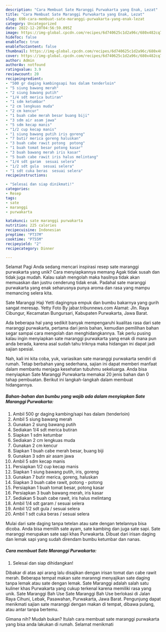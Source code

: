 ```yaml
---
description: "Cara Membuat Sate Maranggi Purwakarta yang Enak, Lezat"
title: "Cara Membuat Sate Maranggi Purwakarta yang Enak, Lezat"
slug: 690-cara-membuat-sate-maranggi-purwakarta-yang-enak-lezat
category: Uncategorized
date: 2022-12-20T04:56:59.095Z
image: https://img-global.cpcdn.com/recipes/6d740625c1d2a96c/680x482cq70/sate-maranggi-purwakarta-foto-resep-utama.jpg
hideToc: false
enableToc: true
enableTocContent: false
thumbnail: https://img-global.cpcdn.com/recipes/6d740625c1d2a96c/680x482cq70/sate-maranggi-purwakarta-foto-resep-utama.jpg
cover: https://img-global.cpcdn.com/recipes/6d740625c1d2a96c/680x482cq70/sate-maranggi-purwakarta-foto-resep-utama.jpg
author: Admin
authorAv: notfound
ratingvalue: 3.9
reviewcount: 20
recipeingredient:
- "500 gr daging kambingsapi has dalam tenderloin"
- "5 siung bawang merah"
- "2 siung bawang putih"
- "1/4 sdt merica butiran"
- "1 sdm ketumbar"
- "2 cm lengkuas muda"
- "2 cm kencur"
- "1 buah cabe merah besar buang biji"
- "3 sdm air asam jawa"
- "5 sdm kecap manis"
- "1/2 cup kecap manis"
- "1 siung bawang putih iris goreng"
- "7 butir merica goreng haluskan"
- "3 buah cabe rawit potong  potong"
- "1 buah tomat besar potong kasar"
- "3 buah bawang merah iris kasar"
- "5 buah cabe rawit iris halus melintang"
- "1/4 sdt garam  sesuai selera"
- "1/2 sdt gula  sesuai selera"
- "1 sdt cuka beras  sesuai selera"
recipeinstructions:

- "Selesai dan siap dinikmati!"
categories:
- Resep
tags:
- sate
- maranggi
- purwakarta

katakunci: sate maranggi purwakarta 
nutrition: 225 calories
recipecuisine: Indonesian
preptime: "PT37M"
cooktime: "PT55M"
recipeyield: "2"
recipecategory: Dinner

---
```



Selamat Pagi Anda sedang mencari inspirasi resep sate maranggi purwakarta yang unik? Cara menyiapkannya memang Agak tidak susah dan tidak juga mudah. Kalau salah mengolah maka hasilnya tidak akan memuaskan dan justru cenderung tidak enak. Padahal sate maranggi purwakarta yang enak seharusnya punya aroma dan rasa yang mampu memancing selera kita.


Sate Maranggi Haji Yetti dagingnya empuk dan bumbu bakarnya yang gurih sangat meresap. Yetty Foto By jabar.tribunnews.com Alamat: Jln. Raya Cibungur, Kecamatan Bungursari, Kabupaten Purwakarta, Jawa Barat.

Ada beberapa hal yang sedikit banyak mempengaruhi kualitas rasa dari sate maranggi purwakarta, pertama dari jenis bahan, kemudian pemilihan bahan segar sampai cara mengolah dan menghidangkannya. Tak perlu pusing kalau ingin menyiapkan sate maranggi purwakarta yang enak di mana pun anda berada, karena asal sudah tahu triknya maka hidangan ini dapat jadi sajian spesial.


Nah, kali ini kita coba, yuk, variasikan sate maranggi purwakarta sendiri di rumah. Tetap berbahan yang sederhana, sajian ini dapat memberi manfaat dalam membantu menjaga kesehatan tubuhmu sekeluarga. Anda bisa menyiapkan Sate Maranggi Purwakarta memakai 20 jenis bahan dan 0 tahap pembuatan. Berikut ini langkah-langkah dalam membuat hidangannya.

<!--inarticleads1-->

##### Bahan-bahan dan bumbu yang wajib ada dalam menyiapkan Sate Maranggi Purwakarta:

1. Ambil 500 gr daging kambing/sapi has dalam (tenderloin)
1. Ambil 5 siung bawang merah
1. Gunakan 2 siung bawang putih
1. Sediakan 1/4 sdt merica butiran
1. Siapkan 1 sdm ketumbar
1. Sediakan 2 cm lengkuas muda
1. Gunakan 2 cm kencur
1. Siapkan 1 buah cabe merah besar, buang biji
1. Gunakan 3 sdm air asam jawa
1. Ambil 5 sdm kecap manis
1. Persiapkan 1/2 cup kecap manis
1. Siapkan 1 siung bawang putih, iris, goreng
1. Gunakan 7 butir merica, goreng, haluskan
1. Siapkan 3 buah cabe rawit, potong - potong
1. Persiapkan 1 buah tomat besar, potong kasar
1. Persiapkan 3 buah bawang merah, iris kasar
1. Sediakan 5 buah cabe rawit, iris halus melintang
1. Ambil 1/4 sdt garam / sesuai selera
1. Ambil 1/2 sdt gula / sesuai selera
1. Ambil 1 sdt cuka beras / sesuai selera


Mulai dari sate daging tanpa tetelan atau sate dengan tetelannya bisa dicoba. Anda bisa memilih sate ayam, sate kambing dan juga sate sapi. Sate maranggi merupakan sate sapi khas Purwakarta. Dibuat dari irisan daging dan lemak sapi yang sudah direndam bumbu ketumbar dan nanas. 

<!--inarticleads2-->

##### Cara membuat Sate Maranggi Purwakarta:


1. Selesai dan siap dihidangkan!

Dibakar di atas api arang lalu disajikan dengan irisan tomat dan cabe rawit merah. Beberapa tempat makan sate maranngi menyajikan sate daging tanpa lemak atau sate dengan lemak. Sate Maranggi adalah salah satu kuliner khas Purwakarta yang cukup terkenal karena memiliki rasa yang unik. Sate Maranggi Bah Use Sate Maranggi Bah Use berlokasi di Jalan Raya Cihuni, Lebak, Pasawahan, Purwakarta, Jawa Barat. Pengunjung dapat menikmati sajian sate maranggi dengan makan di tempat, dibawa pulang, atau antar tanpa bertemu. 

Gimana nih? Mudah bukan? Itulah cara membuat sate maranggi purwakarta yang bisa anda lakukan di rumah. Selamat menikmati
